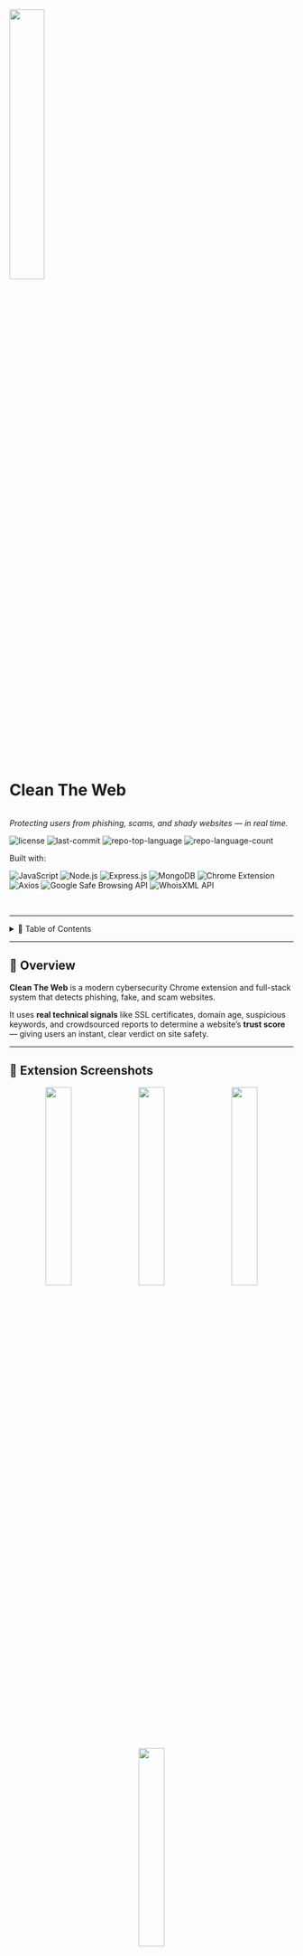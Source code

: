 <div align="left">
    <img src="https://raw.githubusercontent.com/PKief/vscode-material-icon-theme/ec559a9f6bfd399b82bb44393651661b08aaf7ba/icons/folder-secure.svg" space-top: 40; width="35%" align="left" style="margin-right: 15; margin-top: 40;"/>
    <div style="display: inline-block;">
        <h1 style="display: inline-block; vertical-align: middle; margin-top: 0;">Clean The Web</h1>
        <p><em>Protecting users from phishing, scams, and shady websites — in real time.</em></p>
        <p>
            <img src="https://img.shields.io/github/license/AlexanderPotiagalov/Clean-the-Web-Extension?style=flat-square&color=blueviolet" alt="license">
            <img src="https://img.shields.io/github/last-commit/AlexanderPotiagalov/Clean-the-Web-Extension?style=flat-square&color=blueviolet" alt="last-commit">
            <img src="https://img.shields.io/github/languages/top/AlexanderPotiagalov/Clean-the-Web-Extension?style=flat-square&color=blueviolet" alt="repo-top-language">
            <img src="https://img.shields.io/github/languages/count/AlexanderPotiagalov/Clean-the-Web-Extension?style=flat-square&color=blueviolet" alt="repo-language-count">
        </p>
        <p>Built with:</p>
        <p>
            <img src="https://img.shields.io/badge/JavaScript-F7DF1E?style=flat-square&logo=javascript&logoColor=black" alt="JavaScript">
            <img src="https://img.shields.io/badge/Node.js-339933?style=flat-square&logo=node.js&logoColor=white" alt="Node.js">
            <img src="https://img.shields.io/badge/Express.js-000000?style=flat-square&logo=express&logoColor=white" alt="Express.js">
            <img src="https://img.shields.io/badge/MongoDB-47A248?style=flat-square&logo=mongodb&logoColor=white" alt="MongoDB">
            <img src="https://img.shields.io/badge/Chrome%20Extension-4285F4?style=flat-square&logo=googlechrome&logoColor=white" alt="Chrome Extension">
            <img src="https://img.shields.io/badge/Axios-5A29E4?style=flat-square&logo=axios&logoColor=white" alt="Axios">
            <img src="https://img.shields.io/badge/Google%20Safe%20Browsing%20API-4285F4?style=flat-square&logo=google&logoColor=white" alt="Google Safe Browsing API">
            <img src="https://img.shields.io/badge/WhoisXML%20API-0099FF?style=flat-square" alt="WhoisXML API">
        </p>
    </div>
</div>

<br clear="left"/>

---

<details><summary>📜 Table of Contents</summary>

- [📖 Overview](#-overview)
- [✨ Features](#-features)
- [🛠️ Tech Stack](#-tech-stack)
- [🎯 Trust Score Calculation](#-trust-score-calculation)
- [📂 Project Structure](#-project-structure)
- [🚀 Getting Started](#-getting-started)

</details>

---

## 📖 Overview

**Clean The Web** is a modern cybersecurity Chrome extension and full-stack system that detects phishing, fake, and scam websites.

It uses **real technical signals** like SSL certificates, domain age, suspicious keywords, and crowdsourced reports to determine a website’s **trust score** — giving users an instant, clear verdict on site safety.

---

## 📸 Extension Screenshots

<div align="center">
  <img src="trust.png" width="30%" style="border-radius: 12px; margin-right: 10px;"/>
  <img src="suspicious.png" width="30%" style="border-radius: 12px; margin-right: 10px;"/>
  <img src="nossl.png" width="30%" style="border-radius: 12px;"/>
  <img src="googlesafebrowsing.png" width="30%" style="border-radius: 12px;"/>
</div>

---

## ✨ Features

| 🚀  |            Feature            | Description                                                       |
| :-- | :---------------------------: | :---------------------------------------------------------------- |
| 🧹  |   **Real-Time Site Check**    | Analyze current website instantly inside your browser             |
| 🧠  |     **Smart Trust Score**     | Based on SSL, domain age, suspicious keywords, and user reports   |
| 📈  | **Trust Score Visualization** | Animated circular indicator showing trust percentage              |
| 📜  |     **Explanation Panel**     | Shows exactly why a site was rated Safe / Suspicious / Scam       |
| 🔒  | **Google Safe Browsing API**  | Real-time lookup of known phishing/malware URLs                   |
| 📢  |  **Crowdsourced Reporting**   | Users can report suspicious sites to strengthen the system        |
| 🧩  |    **Full-Stack Backend**     | Node.js API with MongoDB database to handle reports and site data |

---

## 🛠️ Tech Stack

| Technology                         | Usage                                           |
| :--------------------------------- | :---------------------------------------------- |
| **Chrome Extension APIs**          | Building the browser extension                  |
| **Node.js + Express.js**           | Backend server to process site checks           |
| **MongoDB + Mongoose**             | Database to store site reports, domain metadata |
| **Axios**                          | API communication with backend and WhoisXML     |
| **WhoisXML API**                   | Checking domain registration age                |
| **Google Safe Browsing API**       | Real-time threat lookup for URLs                |
| **Frontend (HTML/CSS/JavaScript)** | Extension popup and dashboard UI                |
| **(Future) Next.js**               | Public web dashboard (optional)                 |

---

## 🎯 Trust Score Calculation

The trustScore starts at **100** and is dynamically adjusted based on the following:

1. **Start:**  
   trustScore = 100

2. **SSL Check:**  
   ❌ No SSL certificate → `trustScore -= 40`

3. **Domain Age Check:**  
   ❌ Domain age < 6 months → `trustScore -= 30`

4. **Suspicious Keywords Check:**  
   ❌ Domain contains suspicious words (login, verify, account, paypal) → `trustScore -= 20`

5. **User Reports Check:**  
   ❌ Each report → `trustScore -= 10`

6. **Clamp:**  
   ❌ If trustScore < 0 → Clamp to 0

7. **Set Status:**
   - ✅ `trustScore ≥ 80` → **Safe**
   - ⚠️ `trustScore < 80 and ≥ 50` → **Suspicious**
   - ❌ `trustScore < 50` → **Scam**

> **Rating Guide:**
>
> - **Safe:** No major red flags—SSL valid, established domain, no reports, AND not flagged by Google Safe Browsing.
> - **Suspicious:** Minor concerns (young domain, or one warning) but not outright malicious.
> - **Scam:** Significant issues (multiple reports, or any Google Safe Browsing flag).

✅ TrustScore and Explanation are both displayed to the user for full transparency.

---

## 📂 Project Structure

```bash
/extension
  ├── popup.html
  ├── popup.js
  ├── styles.css
  ├── icons/ (browser action icons)

 /backend
  ├── server.js
  ├── routes/
  │   └── siteRoutes.js
  ├── models/
  │   └── Site.js
  ├── .env (Mongo URI + Whois API Key)

 /database
  └── MongoDB Atlas (Cloud database)
```

## 🚀 Getting Started

### 📋 Prerequisites

Before getting started with **Clean The Web**, ensure your environment meets the following:

- **Programming Language:** JavaScript (Node.js)
- **Package Manager:** npm
- **Database:** MongoDB Atlas (or local MongoDB)
- **Chrome Browser:** For extension testing

### 🛠️ Installation

Install **Clean The Web** using the following steps:

**Build from source:**

1. Clone the repository:

```bash
git clone https://github.com/AlexanderPotiagalov/clean-the-web
```

2. Navigate to the project directory:

```bash
cd backend
```

3. Install backend dependencies:

```bash
npm install
```

4. Create a `.env` file:

```bash
MONGO_URI=your-mongodb-connection-string
WHOIS_API_KEY=your-whoisxmlapi-key
```

5. Start the server:

```bash
npm run dev
```

✅ Server will run at:

```bash
http://localhost:5000
```

### 🧩 Chrome Extension Setup

1. Open Chrome → Go to `chrome://extensions`
2. Enable **Developer Mode** (top right)
3. Click **Load Unpacked**
4. Select the `/extension` folder
5. 🎉 The extension is now active!

## Contributing

- **💬 [Join the Discussions](https://github.com/AlexanderPotiagalov/Clean-the-Web-Extension/discussions)**: Share your insights, provide feedback, or ask questions.
- **🐛 [Report Issues](https://github.com/AlexanderPotiagalov/Clean-the-Web-Extension/issues)**: Submit bugs found or log feature requests.
- **💡 [Submit Pull Requests](https://github.com/AlexanderPotiagalov/Clean-the-Web-Extension/blob/main/CONTRIBUTING.md)**: Review open PRs, and submit your own PRs.

## 🧑‍💻 Author

Built by **Alexander Potiagalov**

Protecting users from online scams, one website at a time.
